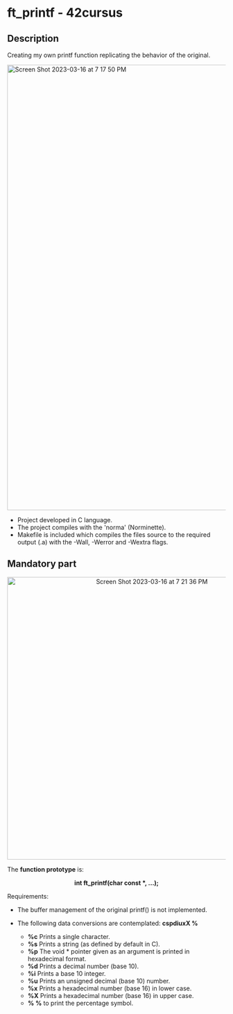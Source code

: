# ft_printf - 42cursus

## Description 

Creating my own printf function replicating the behavior of the original. 

<img width="1026" alt="Screen Shot 2023-03-16 at 7 17 50 PM" src="https://user-images.githubusercontent.com/121127625/225715875-814b48ea-0c32-4a5f-8d28-5e972dabe38a.png">

* Project developed in C language.
* The project compiles with the 'norma' (Norminette).
* Makefile is included which compiles the files source to the required output (.a) with the -Wall, -Werror and -Wextra flags.


## Mandatory part
<p align="center">
  <img width="651" alt="Screen Shot 2023-03-16 at 7 21 36 PM" src="https://user-images.githubusercontent.com/121127625/225716759-68e1f10c-19b4-4556-bca7-4a2f4c938d02.png">
</p>

The **function prototype** is: 
<p align="center">
  <b>
    int ft_printf(char const *, ...);
  </b>
</p>

Requirements:
* The buffer management of the original printf() is not implemented.
* The following data conversions are contemplated: **cspdiuxX %**

    * **%c** Prints a single character.
    * **%s** Prints a string (as defined by default in C).
    * **%p** The void * pointer given as an argument is printed in hexadecimal format.
    * **%d** Prints a decimal number (base 10).
    * **%i** Prints a base 10 integer.
    * **%u** Prints an unsigned decimal (base 10) number.
    * **%x** Prints a hexadecimal number (base 16) in lower case.
    * **%X** Prints a hexadecimal number (base 16) in upper case.
    * **% %** to print the percentage symbol.
